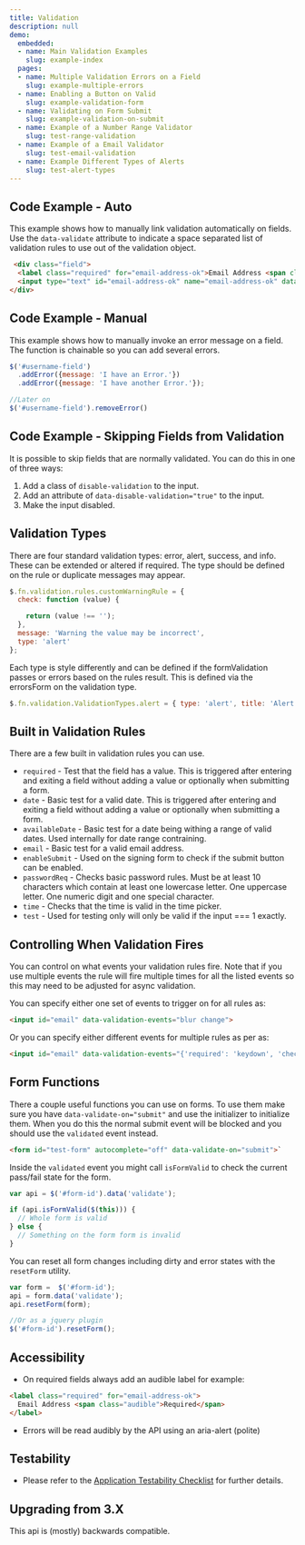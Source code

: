 ```yaml
---
title: Validation
description: null
demo:
  embedded:
  - name: Main Validation Examples
    slug: example-index
  pages:
  - name: Multiple Validation Errors on a Field
    slug: example-multiple-errors
  - name: Enabling a Button on Valid
    slug: example-validation-form
  - name: Validating on Form Submit
    slug: example-validation-on-submit
  - name: Example of a Number Range Validator
    slug: test-range-validation
  - name: Example of a Email Validator
    slug: test-email-validation
  - name: Example Different Types of Alerts
    slug: test-alert-types
---
```


## Code Example - Auto

This example shows how to manually link validation automatically on fields. Use the `data-validate` attribute to indicate a space separated list of validation rules to use out of the validation object.

```html
 <div class="field">
  <label class="required" for="email-address-ok">Email Address <span class="audible">Required</span></label>
  <input type="text" id="email-address-ok" name="email-address-ok" data-validate="required customRule" >
</div>
```

## Code Example - Manual

This example shows how to manually invoke an error message on a field. The function is chainable so you can add several errors.

```javascript
$('#username-field')
  .addError({message: 'I have an Error.'})
  .addError({message: 'I have another Error.'});

//Later on
$('#username-field').removeError()
```

## Code Example - Skipping Fields from Validation

It is possible to skip fields that are normally validated. You can do this in one of three ways:

1. Add a class of `disable-validation`  to the input.
1. Add an attribute of `data-disable-validation="true"` to the input.
1. Make the input disabled.

## Validation Types

There are four standard validation types: error, alert, success, and info. These can be extended or altered if required. The type should be defined on the rule or duplicate messages may appear.

```javascript
$.fn.validation.rules.customWarningRule = {
  check: function (value) {

    return (value !== '');
  },
  message: 'Warning the value may be incorrect',
  type: 'alert'
};
```

Each type is style differently and can be defined if the formValidation passes or errors based on the rules result. This is defined via the errorsForm on the validation type.

```javascript
$.fn.validation.ValidationTypes.alert = { type: 'alert', title: 'Alert', errorsForm: false };
```

## Built in Validation Rules

There are a few built in validation rules you can use.

- `required` - Test that the field has a value. This is triggered after entering and exiting a field without adding a value or optionally when submitting a form.
- `date` - Basic test for a valid date. This is triggered after entering and exiting a field without adding a value or optionally when submitting a form.
- `availableDate` - Basic test for a date being withing a range of valid dates. Used internally for date range contraining.
- `email` - Basic test for a valid email address.
- `enableSubmit` - Used on the signing form to check if the submit button can be enabled.
- `passwordReq` - Checks basic password rules. Must be at least 10 characters which contain at least one lowercase letter. One uppercase letter. One numeric digit and one special character.
- `time` - Checks that the time is valid in the time picker.
- `test` - Used for testing only will only be valid if the input === 1 exactly.

## Controlling When Validation Fires

You can control on what events your validation rules fire. Note that if you use multiple events the rule will fire multiple times for all the listed events so this may need to be adjusted for async validation.

You can specify either one set of events to trigger on for all rules as:

```html
<input id="email" data-validation-events="blur change">
```

Or you can specify either different events for multiple rules as per as:

```html
<input id="email" data-validation-events="{'required': 'keydown', 'checkGivenNamesCount': 'keydown change blur'}">
```

## Form Functions

There a couple useful functions you can use on forms. To use them make sure you have `data-validate-on="submit"` and use the initializer to initialize them. When you do this the normal submit event will be blocked and you should use the `validated` event instead.

```html
<form id="test-form" autocomplete="off" data-validate-on="submit">`
```

Inside the `validated` event you might call `isFormValid` to check the current pass/fail state for the form.

```javascript
var api = $('#form-id').data('validate');

if (api.isFormValid($(this))) {
  // Whole form is valid
} else {
  // Something on the form form is invalid
}
```

You can reset all form changes including dirty and error states with the `resetForm` utility.

```javascript
var form =  $('#form-id');
api = form.data('validate');
api.resetForm(form);

//Or as a jquery plugin
$('#form-id').resetForm();
```

## Accessibility

- On required fields always add an audible label for example:

```html
<label class="required" for="email-address-ok">
  Email Address <span class="audible">Required</span>
</label>
```

- Errors will be read audibly by the API using an aria-alert (polite)

## Testability

- Please refer to the [Application Testability Checklist](https://design.infor.com/resources/application-testability-checklist) for further details.

## Upgrading from 3.X

This api is (mostly) backwards compatible.
